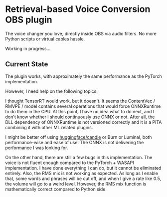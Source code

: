 # Retrieval-based Voice Conversion OBS plugin

The voice changer you love, directly inside OBS via audio filters. No more Python scripts or virtual cables hassle.

Working in progress...

## Current State

The plugin works, with approximately the same performance as the PyTorch implementation. 

However, I need help on the following topics:

I thought TensorRT would work, but it doesn't. It seems the ContentVec / RMVPE / model contains several
operations that would force ONNXRuntime to do them in the CPU. At this point, I have no idea what to do next,
and I don't know whether I should continuously use ONNX or not. After all, the DLL dependency of ONNXRuntime
is not versioned correctly and it is a PITA combining it with other ML related plugins.

I might be better off using [huggingface/candle](https://github.com/huggingface/candle) or Burn or Luminal, both performance-wise
and ease of use. The ONNX is not delivering the performance I was looking for.

On the other hand, there are still a few bugs in this implementation. The voice is not fluent enough compared to the 
PyTorch + WASAPI implementation. I have done everything I can do, but it cannot be eliminated entirely.
Also, the RMS mix is not working as expected. As long as I enable that, some words and phrases will be cut off, and
when I give a rate like 0.5, the volume will go to a weird level. However, the RMS mix function is mathematically correct
compared to Python side. 

